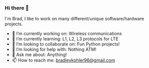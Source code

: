 ### Hi there 👋

<!--
**studentbrad/studentbrad** is a ✨ _special_ ✨ repository because its `README.md` (this file) appears on your GitHub profile.

Here are some ideas to get you started:

- 🔭 I’m currently working on ...
- 🌱 I’m currently learning ...
- 👯 I’m looking to collaborate on ...
- 🤔 I’m looking for help with ...
- 💬 Ask me about ...
- 📫 How to reach me: ...
- 😄 Pronouns: ...
- ⚡ Fun fact: ...
-->

I'm Brad, I like to work on many different/unique software/hardware projects.

- 🔭 I’m currently working on: Wireless communications
- 🌱 I’m currently learning: L1, L2, L3 protocols for LTE
- 👯 I’m looking to collaborate on: Fun Python projects!
- 🤔 I’m looking for help with: Nothing ATM!
- 💬 Ask me about: Anything!
- 📫 How to reach me: bradleykohler96@gmail.com
